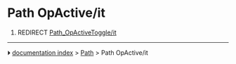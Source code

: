 # Path OpActive/it
1.  REDIRECT [Path_OpActiveToggle/it](Path_OpActiveToggle/it.md)



---
⏵ [documentation index](../README.md) > [Path](Path_Workbench.md) > Path OpActive/it

